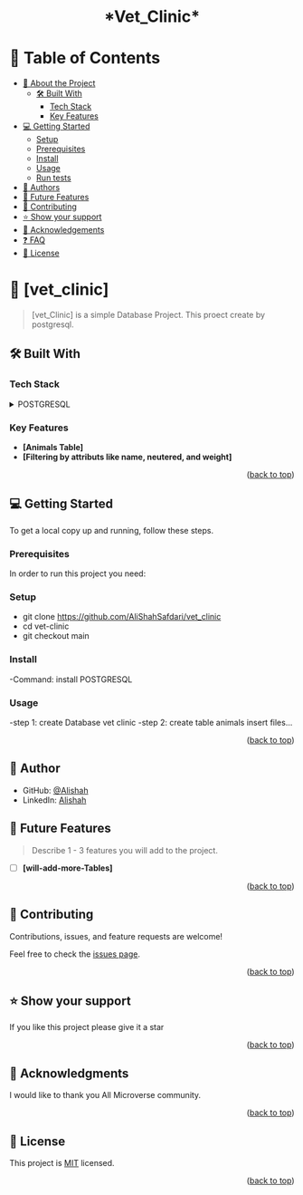<h1 align = 'center'>*Vet_Clinic*</h1>

<!-- TABLE OF CONTENTS -->

# 📗 Table of Contents

- [📖 About the Project](#about-project)
  - [🛠 Built With](#built-with)
    - [Tech Stack](#tech-stack)
    - [Key Features](#key-features)
- [💻 Getting Started](#getting-started)
  - [Setup](#setup)
  - [Prerequisites](#prerequisites)
  - [Install](#install)
  - [Usage](#usage)
  - [Run tests](#run-tests)
- [👥 Authors](#authors)
- [🔭 Future Features](#future-features)
- [🤝 Contributing](#contributing)
- [⭐️ Show your support](#support)
- [🙏 Acknowledgements](#acknowledgements)
- [❓ FAQ](#faq)
- [📝 License](#license)

<!-- PROJECT DESCRIPTION -->

# 📖 [vet_clinic] <a name="about-project"></a>

> [vet_Clinic] is a simple Database Project. This proect create by postgresql.

## 🛠 Built With <a name="built-with"></a>

### Tech Stack <a name="tech-stack"></a>
<details>
  <summary>POSTGRESQL</summary>
</details>

<!-- Features -->

### Key Features <a name="key-features"></a>

- **[Animals Table]**
- **[Filtering by attributs like name, neutered, and weight]**

<p align="right">(<a href="#readme-top">back to top</a>)</p>

<!-- GETTING STARTED -->

## 💻 Getting Started <a name="getting-started"></a>

To get a local copy up and running, follow these steps.


### Prerequisites

In order to run this project you need: 


### Setup
* git clone https://github.com/AliShahSafdari/vet_clinic
* cd vet-clinic
* git checkout main

### Install
-Command: install POSTGRESQL


### Usage
-step 1: create Database vet clinic
-step 2: create table animals
insert files...

<p align="right">(<a href="#readme-top">back to top</a>)</p>

<!-- AUTHORS -->

## 👥 Author <a name="author"></a>

- GitHub: [@Alishah](https://github.com/AliShahSafdari)
- LinkedIn: [Alishah](https://www.linkedin.com/in/alishahsafdari/)

<!-- FUTURE FEATURES -->

## 🔭 Future Features <a name="future-features"></a>

> Describe 1 - 3 features you will add to the project.

- [ ] **[will-add-more-Tables]**
<p align="right">(<a href="#readme-top">back to top</a>)</p>

<!-- CONTRIBUTING -->

## 🤝 Contributing <a name="contributing"></a>

Contributions, issues, and feature requests are welcome!

Feel free to check the [issues page](../../issues/).

<p align="right">(<a href="#readme-top">back to top</a>)</p>

<!-- SUPPORT -->

## ⭐️ Show your support <a name="support"></a>

If you like this project please give it a star

<p align="right">(<a href="#readme-top">back to top</a>)</p>

<!-- ACKNOWLEDGEMENTS -->

## 🙏 Acknowledgments <a name="acknowledgements"></a>

I would like to thank you All Microverse community.

<p align="right">(<a href="#readme-top">back to top</a>)</p>

<!-- LICENSE -->

## 📝 License <a name="license"></a>

This project is [MIT](./LICENSE) licensed.

<p align="right">(<a href="#readme-top">back to top</a>)</p>